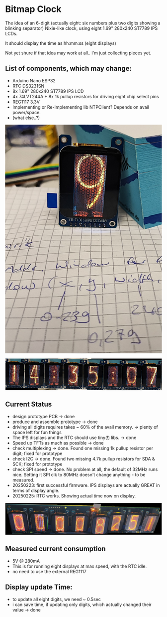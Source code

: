 # Bitmap Clock
The idea of an 6-digit (actually eight: six numbers plus two digits showing a blinking separator) Nixie-like clock, using eight 1.69" 280x240 ST7789 IPS LCDs.

It should display the time as hh:mm:ss (eight displays)

Not yet shure if that idea may work at all..
I'm just collecting pieces yet.

## List of components, which may change:
* Arduino Nano ESP32
* RTC DS3231SN
* 8x 1.69" 280x240 ST7789 IPS LCD
* 4x 74LVT244A + 8x 1k pullup resistors for driving eight chip select pins
* REG1117 3.3V
* Implementing or Re-Implementing lib NTPClient? Depends on avail power/space.
* (what else..?)

![Ziffer 9](doc/Ziffer.jpg)

![overview](doc/overview_small.bmp)


## Current Status
* design prototype PCB -> done
* produce and assemble prototype -> done
* driving all digits requires takes ~ 60% of the avail memory. -> plenty of space left for fun things
* The IPS displays and the RTC should use tiny(!) libs. -> done
* Speed up TFTs as much as possible -> done
* check multiplexing -> done. Found one missing 1k pullup resistor per digit; fixed for prototype
* check I2C -> done. Found two missing 4.7k pullup resistors for SDA & SCK; fixed for prototype
* check SPI speed -> done. No problem at all, the default of 32MHz runs nice. Setting it SPI clk to 80MHz doesn't change anything - to be measured.
* 20250223: first successful firmware. IPS displays are actually GREAT in terms of display angle.
* 20250225: RTC works. Showing actual time now on display.

![Prototype](doc/Prototype.png)

## Measured current consumption
* 5V @ 280mA
* This is for running eight displays at max speed, with the RTC idle.
* no need to use the external REG1117

## Display update Time:
* to update all eight digits, we need ~ 0.5sec
* i can save time, if updating only digits, which actually changed their value -> done

